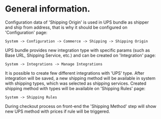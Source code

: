 # General information.

Configuration data of 'Shipping Origin' is used in UPS bundle as shipper and ship from address, that is why it should be configured on 'Configuration' page:

```code
System -> Configuration -> Commerce -> Shipping -> Shipping Origin
```

UPS bundle provides new integration type with specific params (such as Base URL, Shipping Service, etc.) and can be created on 'Integration' page:

```code
System -> Integrations -> Manage Integrations
```

It is possible to create few different integrations with 'UPS' type.
After integration will be saved, a new shipping method will be available in system with shipping types, which was selected as shipping services.
Created shipping method with types will be available on 'Shipping Rules' page: 

```code
System -> Shipping Rules
```

During checkout process on front-end the 'Shipping Method' step will show new UPS method with prices if rule will be triggered.
